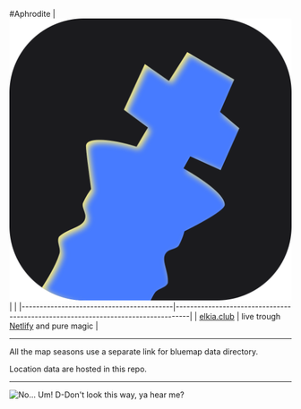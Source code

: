 #Aphrodite
| ![Elkia Logo](public/img/icons/icon.svg) |                                                                                  |
|------------------------------------------|----------------------------------------------------------------------------------|
| [elkia.club](https://elkia.club)         | live trough [Netlify](https://app.netlify.com/sites/elkia/deploys) and pure magic |

____
All the map seasons use a separate link for bluemap data directory.

Location data are hosted in this repo.
___
![No... Um! D-Don't look this way, ya hear me?](https://c.tenor.com/qJijUT2b180AAAAC/neko-akashic.gif)
